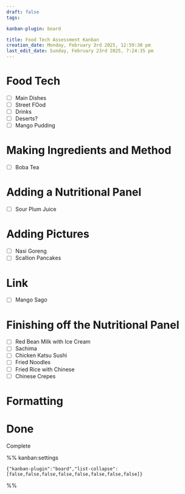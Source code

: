 ```yaml
---
draft: false
tags:

kanban-plugin: board

title: Food Tech Assessment Kanban
creation_date: Monday, February 3rd 2025, 12:59:30 pm
last_edit_date: Sunday, February 23rd 2025, 7:24:35 pm
---
```


# Food Tech

- [ ] Main Dishes
- [ ] Street FOod
- [ ] Drinks
- [ ] Deserts?
- [ ] Mango Pudding

# Making Ingredients and Method

- [ ] Boba Tea

# Adding a Nutritional Panel

- [ ] Sour Plum Juice

# Adding Pictures

- [ ] Nasi Goreng
- [ ] Scallion Pancakes

# Link

- [ ] Mango Sago

# Finishing off the Nutritional Panel

- [ ] Red Bean Milk with Ice Cream
- [ ] Sachima
- [ ] Chicken Katsu Sushi
- [ ] Fried Noodles
- [ ] Fried Rice with Chinese
- [ ] Chinese Crepes

# Formatting

# Done

Complete

%% kanban:settings

```
{"kanban-plugin":"board","list-collapse":[false,false,false,false,false,false,false,false]}
```

%%
